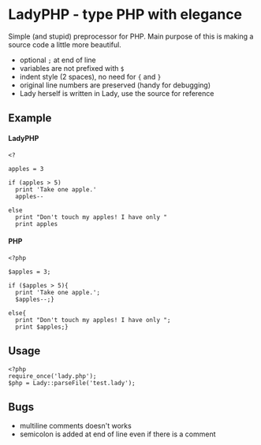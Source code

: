 # LadyPHP - type PHP with elegance

Simple (and stupid) preprocessor for PHP. Main purpose of this is making a source code a little more beautiful.

- optional `;` at end of line
- variables are not prefixed with `$`
- indent style (2 spaces), no need for `{` and `}`
- original line numbers are preserved (handy for debugging)
- Lady herself is written in Lady, use the source for reference

## Example

#### LadyPHP

    <?

    apples = 3

    if (apples > 5)
      print 'Take one apple.'
      apples--

    else
      print "Don't touch my apples! I have only "
      print apples

#### PHP

    <?php

    $apples = 3;

    if ($apples > 5){
      print 'Take one apple.';
      $apples--;}

    else{
      print "Don't touch my apples! I have only ";
      print $apples;}


## Usage

    <?php
    require_once('lady.php');
    $php = Lady::parseFile('test.lady');

## Bugs

- multiline comments doesn't works
- semicolon is added at end of line even if there is a comment
